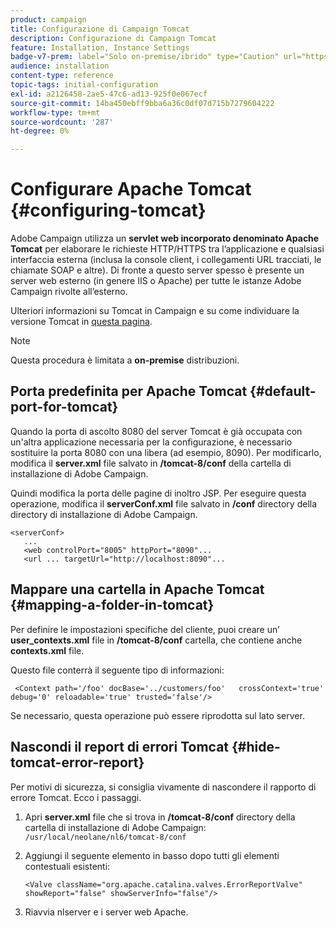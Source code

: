 ```yaml
---
product: campaign
title: Configurazione di Campaign Tomcat
description: Configurazione di Campaign Tomcat
feature: Installation, Instance Settings
badge-v7-prem: label="Solo on-premise/ibrido" type="Caution" url="https://experienceleague.adobe.com/docs/campaign-classic/using/installing-campaign-classic/architecture-and-hosting-models/hosting-models-lp/hosting-models.html?lang=it" tooltip="Applicabile solo alle distribuzioni on-premise e ibride"
audience: installation
content-type: reference
topic-tags: initial-configuration
exl-id: a2126458-2ae5-47c6-ad13-925f0e067ecf
source-git-commit: 14ba450ebff9bba6a36c0df07d715b7279604222
workflow-type: tm+mt
source-wordcount: '287'
ht-degree: 0%

---
```


# Configurare Apache Tomcat {#configuring-tomcat}



Adobe Campaign utilizza un **servlet web incorporato denominato Apache Tomcat** per elaborare le richieste HTTP/HTTPS tra l’applicazione e qualsiasi interfaccia esterna (inclusa la console client, i collegamenti URL tracciati, le chiamate SOAP e altre). Di fronte a questo server spesso è presente un server web esterno (in genere IIS o Apache) per tutte le istanze Adobe Campaign rivolte all’esterno.

Ulteriori informazioni su Tomcat in Campaign e su come individuare la versione Tomcat in [questa pagina](../../production/using/locate-tomcat-version.md).

>[!NOTE]
>
>Questa procedura è limitata a **on-premise** distribuzioni.
>

## Porta predefinita per Apache Tomcat {#default-port-for-tomcat}

Quando la porta di ascolto 8080 del server Tomcat è già occupata con un&#39;altra applicazione necessaria per la configurazione, è necessario sostituire la porta 8080 con una libera (ad esempio, 8090). Per modificarlo, modifica il **server.xml** file salvato in **/tomcat-8/conf** della cartella di installazione di Adobe Campaign.

Quindi modifica la porta delle pagine di inoltro JSP. Per eseguire questa operazione, modifica il **serverConf.xml** file salvato in **/conf** directory della directory di installazione di Adobe Campaign.

```
<serverConf>
   ...
   <web controlPort="8005" httpPort="8090"...
   <url ... targetUrl="http://localhost:8090"...
```

## Mappare una cartella in Apache Tomcat {#mapping-a-folder-in-tomcat}

Per definire le impostazioni specifiche del cliente, puoi creare un’ **user_contexts.xml** file in **/tomcat-8/conf** cartella, che contiene anche **contexts.xml** file.

Questo file conterrà il seguente tipo di informazioni:

```
 <Context path='/foo' docBase='../customers/foo'   crossContext='true' debug='0' reloadable='true' trusted='false'/>
```

Se necessario, questa operazione può essere riprodotta sul lato server.

## Nascondi il report di errori Tomcat {#hide-tomcat-error-report}

Per motivi di sicurezza, si consiglia vivamente di nascondere il rapporto di errore Tomcat. Ecco i passaggi.

1. Apri **server.xml** file che si trova in **/tomcat-8/conf** directory della cartella di installazione di Adobe Campaign:  `/usr/local/neolane/nl6/tomcat-8/conf`
1. Aggiungi il seguente elemento in basso dopo tutti gli elementi contestuali esistenti:

   ```
   <Valve className="org.apache.catalina.valves.ErrorReportValve" showReport="false" showServerInfo="false"/>
   ```

1. Riavvia nlserver e i server web Apache.
